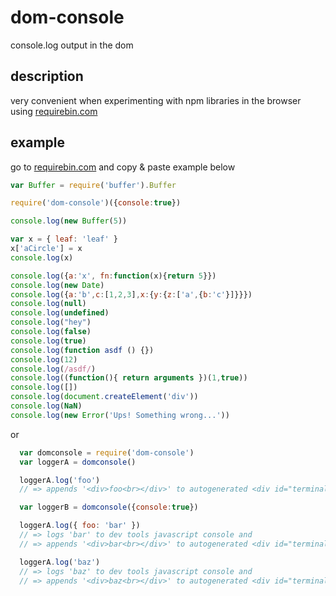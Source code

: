 # dom-console
console.log output in the dom

## description
very convenient when experimenting with npm libraries in the browser using [requirebin.com](http://requirebin.com/)

## example
go to [requirebin.com](http://requirebin.com/) and copy & paste example below

```js
var Buffer = require('buffer').Buffer

require('dom-console')({console:true})

console.log(new Buffer(5))

var x = { leaf: 'leaf' }
x['aCircle'] = x
console.log(x)

console.log({a:'x', fn:function(x){return 5}})
console.log(new Date)
console.log({a:'b',c:[1,2,3],x:{y:{z:['a',{b:'c'}]}}})
console.log(null)
console.log(undefined)
console.log("hey")
console.log(false)
console.log(true)
console.log(function asdf () {})
console.log(12)
console.log(/asdf/)
console.log((function(){ return arguments })(1,true))
console.log([])
console.log(document.createElement('div'))
console.log(NaN)
console.log(new Error('Ups! Something wrong...'))

```
or
```js
  var domconsole = require('dom-console')
  var loggerA = domconsole()

  loggerA.log('foo')
  // => appends '<div>foo<br></div>' to autogenerated <div id="terminal"></div>

  var loggerB = domconsole({console:true})

  loggerA.log({ foo: 'bar' })
  // => logs 'bar' to dev tools javascript console and
  // => appends '<div>bar<br></div>' to autogenerated <div id="terminal"></div>

  loggerA.log('baz')
  // => logs 'baz' to dev tools javascript console and
  // => appends '<div>baz<br></div>' to autogenerated <div id="terminal"></div>

```
